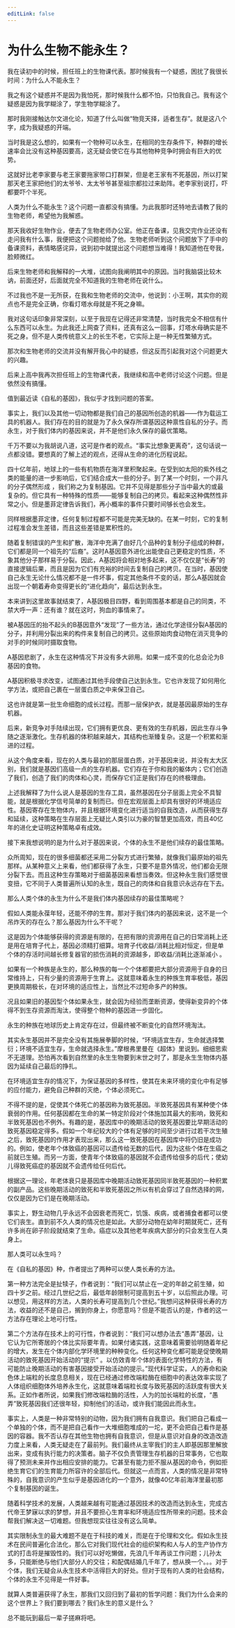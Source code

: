 ```yaml
---
editLink: false
---
```


# 为什么生物不能永生？

我在读初中的时候，担任班上的生物课代表。那时候我有一个疑惑，困扰了我很长时间：为什么人不能永生？

我之有这个疑惑并不是因为我怕死，那时候我什么都不怕，只怕我自己。我有这个疑惑是因为我学糊涂了，学生物学糊涂了。

那时我刚接触达尔文进化论，知道了什么叫做“物竞天择，适者生存”。就是这八个字，成为我疑惑的开端。

当时我是这么想的，如果有一个物种可以永生，在相同的生存条件下，种群的增长速率会比没有这种基因要高，这无疑会使它在与其他物种竞争时拥会有巨大的优势。

这就好比老李家要与老王家要拖家带口打群架，但是老王家有不死基因，所以打架那天老王家把他们的太爷爷、太太爷爷甚至祖宗都拉过来助阵。老李家别说打，吓都要吓个半死。

人类为什么不能永生？这个问题一直都没有搞懂。为此我那时还特地去请教了我的生物老师，希望他为我解惑。

那天我收好生物作业，便去了生物老师办公室。他正在备课，见我交完作业还没有走问我有什么事，我便把这个问题抛给了他。生物老师听到这个问题放下了手中的备课资料，表情略感诧异，说到初中就提出这个问题想当难得！我知道他在夸我，脸颊微红。

后来生物老师和我解释的一大堆，试图向我阐明其中的原因。当时我脑袋比较木讷，前面还好，后面就完全不知道我的生物老师在说什么。

不过我也不是一无所获，在我和生物老师的交流中，他说到：小王啊，其实你的观点也不是完全正确，你看灯塔水母就是不死之身嘛。

我对这句话印象非常深刻，以至于我现在记得还非常清楚，当时我完全不相信有什么东西可以永生。为此我还上网查了资料，还真有这么一回事，灯塔水母确实是不死之身。但不是人类传统意义上的长生不老，它实际上是一种无性繁殖方式。

那次和生物老师的交流并没有解开我心中的疑惑，但这反而引起我对这个问题更大的兴趣。

后来上高中我再次担任班上的生物课代表，我继续和高中老师讨论这个问题。但是依然没有搞懂。

值到最近读《自私的基因》，我似乎才找到问题的答案。

事实上，我们以及其他一切动物都是我们自己的基因所创造的机器——作为载运工具的机器人。我们存在的目的就是为了永久保存所谓基因这种禀性自私的分子。而永生，对于我们体内的基因来说，并不是他们永久保存的最优策略。

千万不要以为我胡说八道，这可是作者的观点。“事实比想象更离奇”，这句话说一点都没错。要想真的了解上述的观点，还得从生命的进化历程说起。

四十亿年前，地球上的一些有机物质在海洋里积聚起来。在受到如太阳的紫外线之类的能量的进一步影响后，它们结合成大一些的分子。到了某一个时刻，一个非凡的分子偶然形成 ，我们称之为复制基因。它并不见得是那些分子当中最大的或最复杂的。但它具有一种特殊的性质——能够复制自己的拷贝。看起来这种偶然性非常之小。但是墨菲定律告诉我们，再小概率的事件只要时间够长也会发生。

同样根据墨菲定律，任何复制过程都不可能是完美无缺的。在某一时刻，它的复制过程准会发生差错，而且这些差错是累积性的。

随着复制错误的产生和扩散，海洋中充满了由好几个品种的复制分子组成的种群，它们都是同一个祖先的“后裔”。这时A基因意外进化出能使自己更稳定的性质，不象其他分子那样易于分裂。因此，A基因将会相对地多起来，这不仅仅是“长寿”的直接逻辑后果，而且是因为它们有充裕的时间去复制自己的拷贝。在当时，基因使自己永生无论什么情况都不是一件坏事，假定其他条件不变的话，那么A基因就会出现一个朝着寿命变得更长的“进化趋向”，最后达到永生。

本来讲到这里故事就结束了，A基因极目四野，看到周围基本都是自己的同类，不禁大呼一声：还有谁？就在这时，狗血的事情来了。

被A基因压的抬不起头的B基因意外“发现”了一些方法，通过化学途径分裂A基因的分子，并利用分裂出来的构件来复制自己的拷贝。这些原始肉食动物在消灭竞争的对手的时候同时摄取食物。

A基因悲剧了，永生在这种情况下并没有多大卵用。如果一成不变的化总会沦为B基因的食物。

A基因积极寻求改变，试图通过其他手段使自己达到永生。它也许发现了如何用化学方法，或把自己裹在一层蛋白质之中来保卫自己。

这也许就是第一批生命细胞的成长过程。而那一层保护衣，就是基因最原始的生存机器。

后来，新竞争对手陆续出现，它们拥有更优良、更有效的生存机器，因此生存斗争随之逐渐激化。生存机器的体积越来越大，其结构也渐臻复杂。这是一个积累和渐进的过程。

从这个角度来看，现在的人类与最初的那层蛋白质，对于基因来说，并没有太大区别，我们就是基因们高级一点的生存机器。它们存在于你和我的躯体内；它们创造了我们，创造了我们的肉体和心灵，而保存它们正是我们存在的终极理由。

上述我解释了为什么说人是基因的生存工具，虽然基因在分子层面上完全不具智能，就是根据化学信号简单的复制而已。但在宏观层面上却具有很好的环境适应性。基因寄存在生物体内，并且根据环境变化进行适当的自我改造，从而获得生存和延续，这种策略在生存层面上无疑比人类引以为豪的智慧更加高效，而且40亿年的进化史证明这种策略卓有成效。

接下来我想说明的是为什么对于基因来说，个体的永生不是他们续存的最佳策略。

众所周知，现在的很多细菌都还采用二分裂方式进行繁殖，就像我们最原始的祖先那样。从某种意义上来看，他们都获得了永生，只要不是意外情况，他们都会无限分裂下去。而且这种生存策略对于细菌基因来看想当奏效。但这种永生我们感觉很变扭，它不同于人类普遍所认知的永生，既自己的肉体和自我意识永远存在下去。

那么人类个体的永生为什么不是我们体内基因续存的最佳策略呢？

假如人类能永葆年轻，还能不停的生育。那对于我们体内的基因来说，这不是一个吊炸天的存在么？那么基因为什么不干呢？

这是因为个体能够获得的资源是有限的，在把有限的资源用在自己的日常消耗上还是用在培育子代上，基因必须精打细算。培育子代收益/消耗比相对恒定，但是单个体的存活时间越长修复器官的损伤消耗的资源越多，即收益/消耗比逐渐减小 。

如果有一个种族是永生的，那么种族的每一个个体都要把大部分资源用于自身的日常维持上，只有少量的资源用于生育上。这就意味着永生的种族生育率极低，基因更换周期极长，在对环境的适应性上，当然比不过短命多产的种族。

况且如果旧的基因型个体如果永生，就会因为经验而垄断资源，使得新变异的个体得不到生存资源而淘汰，使得整个物种的基因进一步固化。

永生的种族在地球历史上肯定存在过，但最终被不断变化的自然环境淘汰。

其实永生基因并不是完全没有其施展拳脚的时候，“环境适宜生存，生命就选择繁衍；环境不适宜生存，生命就选择永生。”摩根弗里曼在《超体》里说到。细细思索不无道理。恐怕再次看到自然里的永生生物要到末世之时了，那是永生生物体内基因为延续自己最后的挣扎。

在环境适宜生存的情况下，为保证基因的多样性，使其在未来环境的变化中有足够的应付能力，避免自己种群的灭绝，个体必须死亡。

不得不提的是，促使其个体死亡的基因称为致死基因。半致死基因具有某种使个体衰弱的作用。任何基因都在生命的某一特定阶段对个体施加其最大的影响，致死和半致死基因也不例外。有趣的是，基因库中的晚期活动的致死基因要比早期活动的致死基因稳定得多。假如一个年纪较大的个体有足够的时间至少进行过若干次生殖之后，致死基因的作用才表现出来，那么这一致死基因在基因库中将仍旧是成功的。例如，使老年个体致癌的基因可以遗传给无数的后代，因为这些个体在生癌之前就已生殖。而另一方面，使青年个体致癌的基因就不会遗传给佷多的后代；使幼儿得致死癌症的基因就不会遗传给任何后代。

根据这一理论，年老体衰只是基因库中晚期活动致死基因同半致死基因的一种积累的副产品。这些晚期活动的致死和半致死基因之所以有机会穿过了自然选择的网，仅仅是因为它们是在晚期活动。

事实上，野生动物几乎永远不会因衰老而死亡，饥饿、疾病，或者捕食者都可以使它们丧生。直到前不久人类的情况也是如此。大部分动物在幼年时期就死亡，还有许多尚在卵子阶段就结束了生命。癌症以及其他老年疾病大部分的只会发生在人类身上。

那人类可以永生吗？

在《自私的基因》种，作者提出了两种可以使人类长寿的方法。

第一种方法完全是扯犊子，作者说到：“我们可以禁止在一定的年龄之前生殖，如四十岁之前。经过几世纪之后，最低年龄限制可提高到五十岁，以后照此办理。可以想见，用这样的方法，人类的长寿可提高到几个世纪。”我想问这种获得长寿的方法，收益的还不是自己，搁到你身上，你愿意吗？但是不能否认的是，作者的这一方法存在理论上地可行性。

第二个方法存在技术上的可行性，作者说到：“我们可以想办法去“愚弄”基因，让它认为它所寄居的个体比实际要年青。如果付诸实践，这意味着需要验明随着年纪的增大，发生在个体内部化学环境里的种种变化。任何这种变化都可能是促使晚期活动的致死基因开始活动的“提示” 。以仿效青年个体的表面化学特性的方法，有可能防止晚期活动的有害基因接受开始活动的提示。”现代科学证实，人的寿命和染色体上端粒的长度息息相关，现在已经通过修改端粒酶在细胞中的表达效率实现了人体组织细胞体外培养永生化，这就意味着端粒长度与致死基因的活跃度有很大关系。正如作者所说，如果我们修改端粒酶的活性，人为的加长端粒的长度，“愚弄”致死基因我们还很年轻，抑制他们的活动，或许我们能因此而永生。

事实上，人类是一种非常特别的动物，因为我们拥有自我意识。我们把自己看成一个单独的个体，而不是把自己看作一大堆细胞堆成的一坨，更不会把自己看作是基因的容器。我不否认存在其他生物也拥有自我意识，但是从意识对自身的改造改造力度上来看，人类无疑走在了最前列。我们最终从主宰我们的主人即基因那里解放出来，变成有执行能力的决策者。脑子不仅负责管理生存机器的日常事务，它也取得了预测未来并作出相应安排的能力。它甚至有能力拒不服从基因的命令，例如拒绝生育它们的生育能力所容许的全部后代。但就这一点而言，人类的情况是非常特殊的，自我意识的产生似乎是基因进化的一个意外，就像40亿年前海洋里最初那个复制基因的诞生。

随着科学技术的发展，人类越来越有可能通过基因技术的改造而达到永生，完成古代帝王梦寐以求的梦想，并且不要担心生育率和环境适应性所带来的问题。技术会帮我们解决这一切难题。但我想现实往往没有这么简单。

其实限制永生的最大难题不是在于科技的难关，而是在于伦理和文化。假如永生技术在民间普遍化合法化，那么它对我们现代社会的组织架构和人与人的生产协作方式的打击将是摧毁性的。我们可以好吃懒做，先浪几千年再谈工作问题；儿孙太多，只能断绝与他们大部分人的交往；和配偶结婚几千年了，想从换一个。。。对于个体，我们无疑会从永生技术中活得巨大的好处。但对于现有的人类的社会结构，个体的永生不见得是一件好事。

就算人类普遍获得了永生，那我们又回归到了最初的哲学问题：我们为什么会来的这个世界上？我们要到哪去？我们永生的意义是什么？

总不能玩到最后一辈子搓麻将吧。
